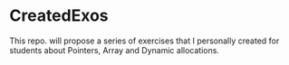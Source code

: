 # CreatedExos
This repo. will propose a series of exercises that I personally created for students about Pointers, Array and Dynamic allocations.
